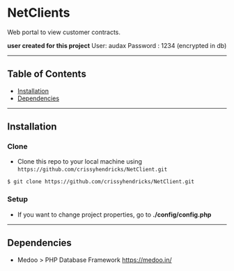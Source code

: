 # NetClients

Web portal to view customer contracts.

**user created for this project**
User: audax
Password : 1234 (encrypted in db)

---

## Table of Contents 


- [Installation](#installation)
- [Dependencies](#Dependencies)


---
## Installation

### Clone

- Clone this repo to your local machine using `https://github.com/crissyhendricks/NetClient.git`


```shell
$ git clone https://github.com/crissyhendricks/NetClient.git
```

### Setup
- If you want to change project properties, go to **./config/config.php**
---
## Dependencies
- Medoo >  PHP Database Framework https://medoo.in/
  

